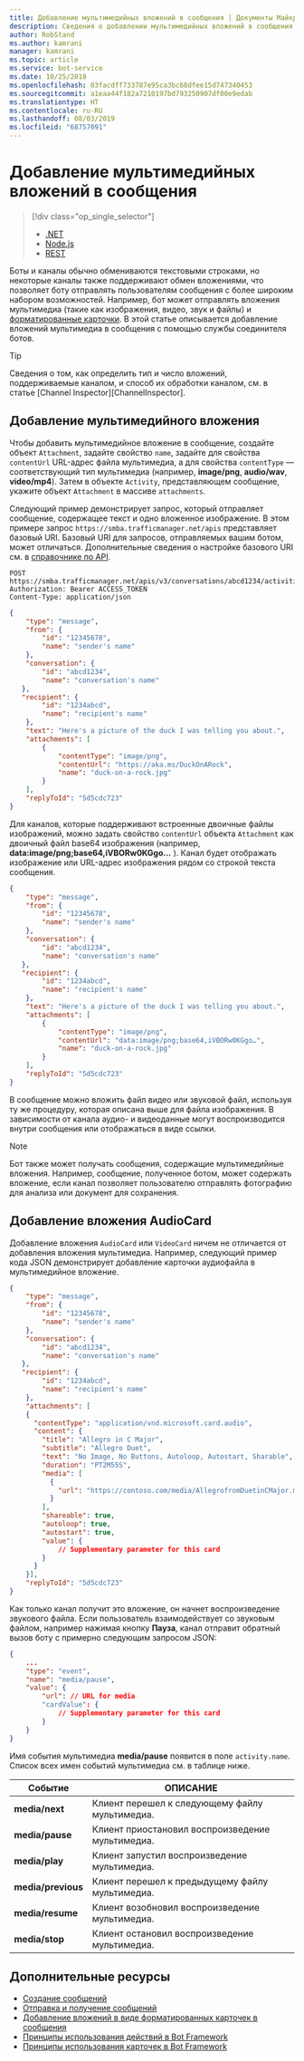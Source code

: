 ```yaml
---
title: Добавление мультимедийных вложений в сообщения | Документы Майкрософт
description: Сведения о добавлении мультимедийных вложений в сообщения с помощью службы соединителя ботов.
author: RobStand
ms.author: kamrani
manager: kamrani
ms.topic: article
ms.service: bot-service
ms.date: 10/25/2018
ms.openlocfilehash: 03facdff733787e95ca3bc68dfee15d747340453
ms.sourcegitcommit: a1eaa44f182a7210197bd793250907df00e9edab
ms.translationtype: HT
ms.contentlocale: ru-RU
ms.lasthandoff: 08/03/2019
ms.locfileid: "68757091"
---
```

# <a name="add-media-attachments-to-messages"></a>Добавление мультимедийных вложений в сообщения
> [!div class="op_single_selector"]
> - [.NET](../dotnet/bot-builder-dotnet-add-media-attachments.md)
> - [Node.js](../nodejs/bot-builder-nodejs-send-receive-attachments.md)
> - [REST](../rest-api/bot-framework-rest-connector-add-media-attachments.md)

Боты и каналы обычно обмениваются текстовыми строками, но некоторые каналы также поддерживают обмен вложениями, что позволяет боту отправлять пользователям сообщения с более широким набором возможностей. Например, бот может отправлять вложения мультимедиа (такие как изображения, видео, звук и файлы) и [форматированные карточки](bot-framework-rest-connector-add-rich-cards.md). В этой статье описывается добавление вложений мультимедиа в сообщения с помощью службы соединителя ботов.

> [!TIP]
> Сведения о том, как определить тип и число вложений, поддерживаемые каналом, и способ их обработки каналом, см. в статье [Channel Inspector][ChannelInspector].

## <a name="add-a-media-attachment"></a>Добавление мультимедийного вложения  

Чтобы добавить мультимедийное вложение в сообщение, создайте объект `Attachment`, задайте свойство `name`, задайте для свойства `contentUrl` URL-адрес файла мультимедиа, а для свойства `contentType` — соответствующий тип мультимедиа (например, **image/png**, **audio/wav**, **video/mp4**). Затем в объекте `Activity`, представляющем сообщение, укажите объект `Attachment` в массиве `attachments`. 

Следующий пример демонстрирует запрос, который отправляет сообщение, содержащее текст и одно вложенное изображение. В этом примере запрос `https://smba.trafficmanager.net/apis` представляет базовый URI. Базовый URI для запросов, отправляемых вашим ботом, может отличаться. Дополнительные сведения о настройке базового URI см. в [справочнике по API](bot-framework-rest-connector-api-reference.md#base-uri).

```http
POST https://smba.trafficmanager.net/apis/v3/conversations/abcd1234/activities/5d5cdc723
Authorization: Bearer ACCESS_TOKEN
Content-Type: application/json
```

```json
{
    "type": "message",
    "from": {
        "id": "12345678",
        "name": "sender's name"
    },
    "conversation": {
        "id": "abcd1234",
        "name": "conversation's name"
   },
   "recipient": {
        "id": "1234abcd",
        "name": "recipient's name"
    },
    "text": "Here's a picture of the duck I was telling you about.",
    "attachments": [
        {
            "contentType": "image/png",
            "contentUrl": "https://aka.ms/DuckOnARock",
            "name": "duck-on-a-rock.jpg"
        }
    ],
    "replyToId": "5d5cdc723"
}
```

Для каналов, которые поддерживают встроенные двоичные файлы изображений, можно задать свойство `contentUrl` объекта `Attachment` как двоичный файл base64 изображения (например, **data:image/png;base64,iVBORw0KGgo…** ). Канал будет отображать изображение или URL-адрес изображения рядом со строкой текста сообщения.

```json
{
    "type": "message",
    "from": {
        "id": "12345678",
        "name": "sender's name"
    },
    "conversation": {
        "id": "abcd1234",
        "name": "conversation's name"
   },
   "recipient": {
        "id": "1234abcd",
        "name": "recipient's name"
    },
    "text": "Here's a picture of the duck I was telling you about.",
    "attachments": [
        {
            "contentType": "image/png",
            "contentUrl": "data:image/png;base64,iVBORw0KGgo…",
            "name": "duck-on-a-rock.jpg"
        }
    ],
    "replyToId": "5d5cdc723"
}
```

В сообщение можно вложить файл видео или звуковой файл, используя ту же процедуру, которая описана выше для файла изображения. В зависимости от канала аудио- и видеоданные могут воспроизводится внутри сообщения или отображаться в виде ссылки.

> [!NOTE] 
> Бот также может получать сообщения, содержащие мультимедийные вложения.
> Например, сообщение, полученное ботом, может содержать вложение, если канал позволяет пользователю отправлять фотографию для анализа или документ для сохранения.

## <a name="add-an-audiocard-attachment"></a>Добавление вложения AudioCard

Добавление вложения `AudioCard` или `VideoCard` ничем не отличается от добавления вложения мультимедиа. Например, следующий пример кода JSON демонстрирует добавление карточки аудиофайла в мультимедийное вложение.

```json
{
    "type": "message",
    "from": {
        "id": "12345678",
        "name": "sender's name"
    },
    "conversation": {
        "id": "abcd1234",
        "name": "conversation's name"
   },
   "recipient": {
        "id": "1234abcd",
        "name": "recipient's name"
    },
    "attachments": [
    {
      "contentType": "application/vnd.microsoft.card.audio",
      "content": {
        "title": "Allegro in C Major",
        "subtitle": "Allegro Duet",
        "text": "No Image, No Buttons, Autoloop, Autostart, Sharable",
        "duration": "PT2M55S",
        "media": [
          {
            "url": "https://contoso.com/media/AllegrofromDuetinCMajor.mp3"
          }
        ],
        "shareable": true,
        "autoloop": true,
        "autostart": true,
        "value": {
            // Supplementary parameter for this card
        }
      }
    }],
    "replyToId": "5d5cdc723"
}
```

Как только канал получит это вложение, он начнет воспроизведение звукового файла. Если пользователь взаимодействует со звуковым файлом, например нажимая кнопку **Пауза**, канал отправит обратный вызов боту с примерно следующим запросом JSON:

```json
{
    ...
    "type": "event",
    "name": "media/pause",
    "value": {
        "url": // URL for media
        "cardValue": {
            // Supplementary parameter for this card
        }
    }
}
```

Имя события мультимедиа **media/pause** появится в поле `activity.name`. Список всех имен событий мультимедиа см. в таблице ниже.

| Событие | ОПИСАНИЕ |
| ---- | ---- |
| **media/next** | Клиент перешел к следующему файлу мультимедиа. |
| **media/pause** | Клиент приостановил воспроизведение мультимедиа. |
| **media/play** | Клиент запустил воспроизведение мультимедиа. |
| **media/previous** | Клиент перешел к предыдущему файлу мультимедиа. |
| **media/resume** | Клиент возобновил воспроизведение мультимедиа. |
| **media/stop** | Клиент остановил воспроизведение мультимедиа. |

## <a name="additional-resources"></a>Дополнительные ресурсы

- [Создание сообщений](bot-framework-rest-connector-create-messages.md)
- [Отправка и получение сообщений](bot-framework-rest-connector-send-and-receive-messages.md)
- [Добавление вложений в виде форматированных карточек в сообщения](bot-framework-rest-connector-add-rich-cards.md)
- [Принципы использования действий в Bot Framework](https://aka.ms/botSpecs-activitySchema)
- [Принципы использования карточек в Bot Framework](https://aka.ms/botSpecs-cardSchema)
